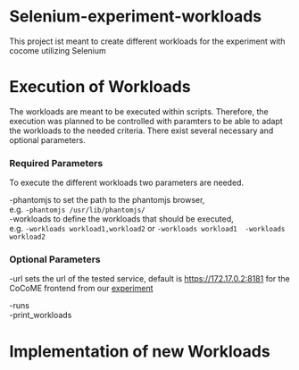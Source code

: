 # Selenium-experiment-workloads
This project ist meant to create different workloads for the experiment with cocome utilizing Selenium 

# Execution of Workloads
The workloads are meant to be executed within scripts.
Therefore, the execution was planned to be controlled with paramters to be able to adapt the workloads to the needed criteria.
There exist several necessary and optional parameters.

### Required Parameters
To execute the different workloads two parameters are needed.

-phantomjs to set the path to the phantomjs browser, <br> 
e.g. `-phantomjs /usr/lib/phantomjs/` <br>
-workloads to define the workloads that should be executed, <br>
e.g. `-workloads workload1,workload2` or `-workloads workload1  -workloads workload2`

### Optional Parameters
-url sets the url of the tested service, default is https://172.17.0.2:8181 for the CoCoME frontend from our [experiment](https://github.com/research-iobserve/cocome-experiment) <br>

-runs<br> 
-print_workloads <br> 
# Implementation of new Workloads
